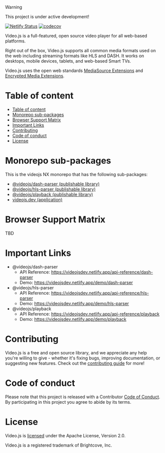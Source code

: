 > [!WARNING]
>
> This project is under active development!

[![Netlify Status](https://api.netlify.com/api/v1/badges/9717430f-7ee5-41d2-b7af-cbb37472ab12/deploy-status)](https://app.netlify.com/sites/videojsdev/deploys)
[![codecov](https://codecov.io/github/videojs/monorepo/graph/badge.svg?token=4M248I6DDL)](https://codecov.io/github/videojs/monorepo)

Video.js is a full-featured, open source video player for all web-based platforms.

Right out of the box, Video.js supports all common media formats used on the web including streaming formats like HLS and DASH. It works on desktops, mobile devices, tablets, and web-based Smart TVs.

Video.js uses the open web standards [MediaSource Extensions](https://www.w3.org/TR/media-source/) and [Encrypted Media Extensions](https://www.w3.org/TR/encrypted-media/).

# Table of content

* [Table of content](#table-of-content)
* [Monorepo sub-packages](#monorepo-sub-packages)
* [Browser Support Matrix](#browser-support-matrix)
* [Important Links](#important-links)
* [Contributing](#contributing)
* [Code of conduct](#code-of-conduct)
* [License](#license)


# Monorepo sub-packages

This is the videojs NX monorepo that has the following sub-packages:
- [@videojs/dash-parser (publishable library)](packages/dash-parser/README.md)
- [@videojs/hls-parser (publishable library)](packages/hls-parser/README.md)
- [@videojs/playback (publishable library)](packages/playback/README.md)
- [videojs.dev (application)](packages/videojs.dev/README.md)

# Browser Support Matrix

TBD

# Important Links

- @videojs/dash-parser
  - API Reference: https://videojsdev.netlify.app/api-reference/dash-parser
  - Demo: https://videojsdev.netlify.app/demo/dash-parser
- @videojs/hls-parser
  - API Reference: https://videojsdev.netlify.app/api-reference/hls-parser
  - Demo: https://videojsdev.netlify.app/demo/hls-parser
- @videojs/playback
  - API Reference: https://videojsdev.netlify.app/api-reference/playback
  - Demo: https://videojsdev.netlify.app/demo/playback

# Contributing

Video.js is a free and open source library, and we appreciate any help you're willing to give - whether it's fixing bugs, improving documentation, or suggesting new features. Check out the [contributing guide](CONTRIBUTING.md) for more!

# Code of conduct

Please note that this project is released with a Contributor [Code of Conduct](CODE_OF_CONDUCT.md). By participating in this project you agree to abide by its terms.


# License

Video.js is [licensed](LICENSE) under the Apache License, Version 2.0.

Video.js is a registered trademark of Brightcove, Inc.
